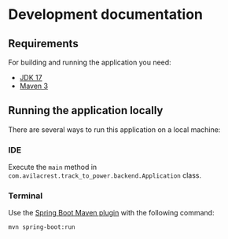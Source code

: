 # Development documentation

## Requirements

For building and running the application you need:

- [JDK 17](https://openjdk.org/projects/jdk/17/)
- [Maven 3](https://maven.apache.org)

## Running the application locally

There are several ways to run this application on a local machine:

### IDE

Execute the `main` method in `com.avilacrest.track_to_power.backend.Application` class.

### Terminal

Use the [Spring Boot Maven plugin](https://docs.spring.io/spring-boot/docs/current/reference/html/build-tool-plugins-maven-plugin.html) with the following command:

```shell
mvn spring-boot:run
```